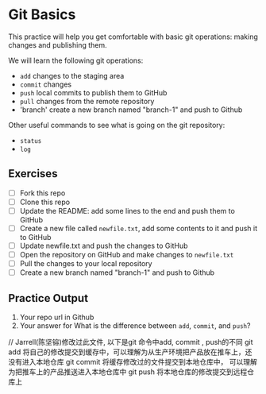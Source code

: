 # Git Basics
This practice will help you get comfortable with basic git operations: making changes and publishing them.

We will learn the following git operations:

- `add` changes to the staging area
- `commit` changes
- `push` local commits to publish them to GitHub
- `pull` changes from the remote repository
- 'branch' create a new branch named "branch-1" and push to Github

Other useful commands to see what is going on the git repository:

- `status`
- `log`

## Exercises

- [ ] Fork this repo
- [ ] Clone this repo
- [ ] Update the README: add some lines to the end and push them to GitHub
- [ ] Create a new file called `newfile.txt`, add some contents to it and push it to GitHub
- [ ] Update newfile.txt and push the changes to GitHub
- [ ] Open the repository on GitHub and make changes to `newfile.txt`
- [ ] Pull the changes to your local repository
- [ ] Create a new branch named "branch-1" and push to Github

## Practice Output 
1. Your repo url in Github
2. Your answer for What is the difference between `add`, `commit`, and `push`?

// Jarrell(陈坚镕)修改过此文件, 以下是git 命令中add, commit , push的不同
git add
将自己的修改提交到缓存中，可以理解为从生产环境把产品放在推车上，还没有进入本地仓库
git commit
将缓存修改过的文件提交到本地仓库中， 可以理解为把推车上的产品推送进入本地仓库中
git push
将本地仓库的修改提交到远程仓库上
